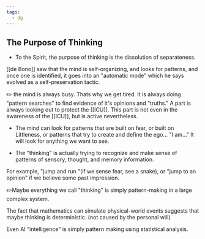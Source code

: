 ```yaml
---
tags:
  - dg
---
```



## The Purpose of Thinking

- To the Spirit, the purpose of thinking is the dissolution of separateness.

[[de Bono]] saw that the mind is self-organizing, and looks for patterns, and once one is identified, it goes into an "automatic mode" which he says evolved as a self-preservation tactic. 

✏️ the mind is always busy. Thats why we get tired. It is always doing "pattern searches" to find evidence of it's opinions and "truths." A part is always looking out to protect the [[ICU]]. This part is not even in the awareness of the [[ICU]], but is active nevertheless. 

- The mind can look for patterns that are built on fear, or built on Littleness, or patterns that try to create and define the ego... "I am..." It will look for anything we want to see.

- The "thinking" is actually trying to recognize and make sense of patterns of sensory, thought,  and memory information.

For example, "jump and run "(if we sense fear, see a snake), or "jump to an opinion" if we believe some past impression.  

✏️Maybe everything we call "thinking" is simply pattern-making in a large complex system. 

The fact that mathematics can simulate physical-world events suggests that maybe thinking is deterministic. (not caused by the personal will)
  
Even AI "intelligence" is simply pattern making using statistical analysis.